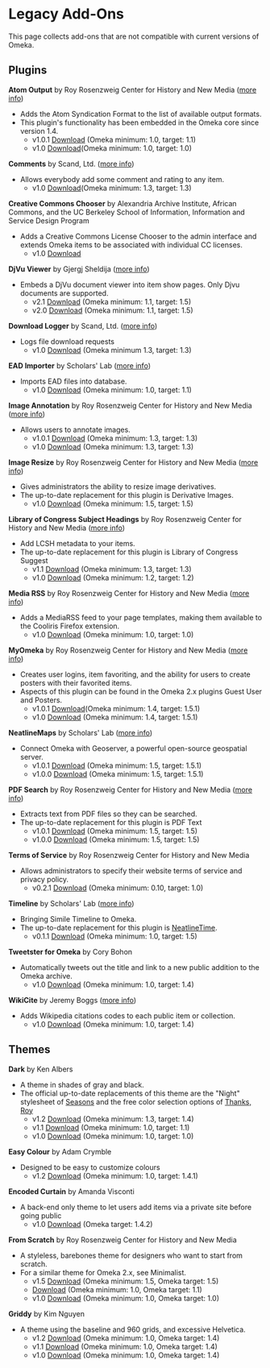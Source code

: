 

Legacy Add-Ons
==============

This page collects add-ons that are not compatible with current versions of Omeka.

Plugins
-------------------------------------------------------

 **Atom Output** by Roy Rosenzweig Center for History and New Media ([more info](http://omeka.org/codex/Plugins/AtomOutput)) 
- Adds the Atom Syndication Format to the list of available output formats.  
- This plugin's functionality has been embedded in the Omeka core since version 1.4.
    - v1.0.1 [Download](../files/legacy_addons/AtomOutput-1.1-1.0.1.zip) (Omeka minimum: 1.0, target: 1.1)
    - v1.0 [Download](../files/legacy_addons/AtomOutput-1.0-1.0.zip)(Omeka minimum: 1.0, target: 1.0)

**Comments** by Scand, Ltd. ([more info](http://scand.com/products/omeka/comments.html))
- Allows everybody add some comment and rating to any item.
    - v1.0 [Download](../files/legacy_addons/Comments-1.3-1.0.zip)(Omeka minimum: 1.3, target: 1.3)

**Creative Commons Chooser** by Alexandria Archive Institute, African Commons, and the UC Berkeley School of Information, Information and Service Design Program 
- Adds a Creative Commons License Chooser to the admin interface and extends Omeka items to be associated with individual CC licenses.  
    - v1.0 [Download](../files/legacy_addons/CreativeCommonsChooser-1.0-0.1.zip)

**DjVu Viewer** by Gjergj Sheldija ([more info](https://github.com/floss-bush/omeka-djvu-viewer-plugin)) 
- Embeds a DjVu document viewer into item show pages. Only Djvu documents are supported.
    - v2.1 [Download](../files/legacy_addons/DjVu-Viewer-2.1.zip) (Omeka minimum: 1.1, target: 1.5)
    - v2.0 [Download](../files/legacy_addons/DjVu-Viewer-2.0.zip) (Omeka minimum: 1.1, target: 1.5)

**Download Logger** by Scand, Ltd. ([more info](http://scand.com/products/omeka/download_logger.html)) 
- Logs file download requests
    - v1.0 [Download](../files/legacy_addons/DownloadLogger-1.3-1.0.zip) (Omeka minimum 1.3, target: 1.3)

 **EAD Importer** by Scholars' Lab ([more info](http://scholarslab.org/research/omeka-plugins/)) 
- Imports EAD files into database.
    - v1.0 [Download](../files/legacy_addons/EadImporter-1.1-1.0.zip) (Omeka minimum: 1.0, target: 1.1)

 **Image Annotation** by Roy Rosenzweig Center for History and New Media ([more info](http://omeka.org/codex/Plugins/ImageAnnotation)) 
- Allows users to annotate images.  
    - v1.0.1 [Download](../files/legacy_addons/ImageAnnotation-1.3-1.0.1.zip) (Omeka minimum: 1.3, target: 1.3)
    - v1.0 [Download](../files/legacy_addons/ImageAnnotation-1.3-1.0.zip) (Omeka minimum: 1.3, target: 1.3)

**Image Resize** by Roy Rosenzweig Center for History and New Media ([more info](http://omeka.org/codex/Plugins/ImageResize)) 
- Gives administrators the ability to resize image derivatives.  
- The up-to-date replacement for this plugin is Derivative Images.
    - v1.0 [Download](../files/legacy_addons/Image-Resize-1.0.zip) (Omeka minimum: 1.5, target: 1.5)

**Library of Congress Subject Headings** by Roy Rosenzweig Center for History and New Media ([more info](Plugins/Lcsh.html)) 
- Add LCSH metadata to your items.  
- The up-to-date replacement for this plugin is Library of Congress Suggest
    - v1.1 [Download](../files/legacy_addons/Lcsh-1.3-1.1.zip) (Omeka minimum: 1.3, target: 1.3)
    - v1.0 [Download](../files/legacy_addons/Lcsh-1.2-1.0.zip) (Omeka minimum: 1.2, target: 1.2)

 **Media RSS** by Roy Rosenzweig Center for History and New Media ([more info](http://omeka.org/codex/Plugins/MediaRss_for_Cooliris)) 
- Adds a MediaRSS feed to your page templates, making them available to the Cooliris Firefox extension.
    - v1.0 [Download](../files/legacy_addons/MediaRss-1.0-1.0.zip) (Omeka minimum: 1.0, target: 1.0)


**MyOmeka** by Roy Rosenzweig Center for History and New Media ([more info](http://omeka.org/codex/Plugins/MyOmeka)) 
- Creates user logins, item favoriting, and the ability for users to create posters with their favorited items.
- Aspects of this plugin can be found in the Omeka 2.x plugins Guest User and Posters.
    - v1.0.1 [Download](../files/legacy_addons/My-Omeka-1.0.1.zip)(Omeka minimum: 1.4, target: 1.5.1)
    - v1.0 [Download](../files/legacy_addons/My-Omeka-1.0.zip) (Omeka minimum: 1.4, target: 1.5.1)

**NeatlineMaps** by Scholars' Lab ([more info](https://github.com/scholarslab/NeatlineMaps)) 
- Connect Omeka with Geoserver, a powerful open-source geospatial server.
    - v1.0.1 [Download](../files/legacy_addons/Neatline-Maps-1.0.1.zip) (Omeka minimum: 1.5, target: 1.5.1)
    - v1.0.0 [Download](../files/legacy_addons/Neatline-Maps-1.0.0.zip) (Omeka minimum: 1.5, target: 1.5.1)

**PDF Search** by Roy Rosenzweig Center for History and New Media ([more info](http://omeka.org/codex/Plugins/PdfSearch)) 
- Extracts text from PDF files so they can be searched.  
- The up-to-date replacement for this plugin is PDF Text    
    - v1.0.1 [Download](../files/legacy_addons/PDF-Search-1.0.1.zip) (Omeka minimum: 1.5, target: 1.5)
    - v1.0.0 [Download](../files/legacy_addons/PDF-Search-1.0.zip) (Omeka minimum: 1.5, target: 1.5)

**Terms of Service** by Roy Rosenzweig Center for History and New Media 
- Allows administrators to specify their website terms of service and privacy policy.
    - v0.2.1 [Download](../files/legacy_addons/TermsOfService-1.0-0.2.1.zip) (Omeka minimum: 0.10, target: 1.0)

 **Timeline** by Scholars' Lab ([more info](http://github.com/scholarslab/Timeline)) 
- Bringing Simile Timeline to Omeka.  
- The up-to-date replacement for this plugin is [NeatlineTime](../index.html%3Fp=1826.html).
     - v0.1.1 [Download](../files/legacy_addons/Timeline-0.1.1.zip) (Omeka minimum: 1.0, target: 1.5)

 **Tweetster for Omeka** by Cory Bohon 
- Automatically tweets out the title and link to a new public addition to the Omeka archive.
    - v1.0 [Download](../files/legacy_addons/Tweetster-1.0.zip) (Omeka minimum: 1.0, target: 1.4)


 **WikiCite** by Jeremy Boggs ([more info](http://github.com/clioweb/WikiCiteOmeka)) 
- Adds Wikipedia citations codes to each public item or collection.
    - v1.0 [Download](../files/legacy_addons/WikiCite-for-Omeka-1.0.zip) (Omeka minimum: 1.0, target: 1.4)

Themes
-----------------------------------------------------

 **Dark** by Ken Albers 
- A theme in shades of gray and black.  
- The official up-to-date replacements of this theme are the "Night" stylesheet of [Seasons](../add-ons/themes/seasons.1.html) and the free color selection options of [Thanks, Roy](../add-ons/themes/thanks-roy.1.html)
    - v1.2 [Download](../files/legacy_addons/dark-1.2.zip) (Omeka
        minimum: 1.3, target: 1.4)
    - v1.1 [Download](../files/legacy_addons/dark-1.1-1.1.zip) (Omeka minimum: 1.0, target: 1.1)
    - v1.0 [Download](../files/legacy_addons/dark-1.0-1.0.zip) (Omeka minimum: 1.0, target: 1.0)

 **Easy Colour** by Adam Crymble 
- Designed to be easy to customize colours
    - v1.2 [Download](../files/legacy_addons/easy-colour-1.2.zip) (Omeka minimum: 1.0, target: 1.4.1)

 **Encoded Curtain** by Amanda Visconti 
- A back-end only theme to let users add items via a private site before going public
    - v1.0 [Download](../files/legacy_addons/Encoded-Curtain-1.0.zip) (Omeka target: 1.4.2)

 **From Scratch** by Roy Rosenzweig Center for History and New Media 
- A styleless, barebones theme for designers who want to start
    from scratch.
- For a similar theme for Omeka 2.x, see Minimalist.
    - v1.5 [Download](../files/legacy_addons/From-Scratch-1.5.zip) (Omeka minimum: 1.5, Omeka target: 1.5)
    - [Download](../files/legacy_addons/From-Scratch-1.1.zip)
        (Omeka minimum: 1.0, Omeka target: 1.1)
    - v1.0 [Download](../files/legacy_addons/fromscratch-1.0-1.0.zip) (Omeka minimum: 1.0, Omeka target: 1.0)
 
**Griddy** by Kim Nguyen 
- A theme using the baseline and 960 grids, and excessive Helvetica.
     - v1.2 [Download](../files/legacy_addons/Griddy-1.2.zip) (Omeka minimum: 1.0, Omeka target: 1.4)
    - v1.1 [Download](../files/legacy_addons/Griddy-1.1.zip) (Omeka minimum: 1.0, Omeka target: 1.4)
    - v1.0 [Download](../files/legacy_addons/Griddy-1.0.zip) (Omeka minimum: 1.0, Omeka target: 1.4)
